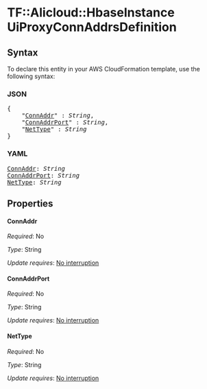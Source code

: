 # TF::Alicloud::HbaseInstance UiProxyConnAddrsDefinition

## Syntax

To declare this entity in your AWS CloudFormation template, use the following syntax:

### JSON

<pre>
{
    "<a href="#connaddr" title="ConnAddr">ConnAddr</a>" : <i>String</i>,
    "<a href="#connaddrport" title="ConnAddrPort">ConnAddrPort</a>" : <i>String</i>,
    "<a href="#nettype" title="NetType">NetType</a>" : <i>String</i>
}
</pre>

### YAML

<pre>
<a href="#connaddr" title="ConnAddr">ConnAddr</a>: <i>String</i>
<a href="#connaddrport" title="ConnAddrPort">ConnAddrPort</a>: <i>String</i>
<a href="#nettype" title="NetType">NetType</a>: <i>String</i>
</pre>

## Properties

#### ConnAddr

_Required_: No

_Type_: String

_Update requires_: [No interruption](https://docs.aws.amazon.com/AWSCloudFormation/latest/UserGuide/using-cfn-updating-stacks-update-behaviors.html#update-no-interrupt)

#### ConnAddrPort

_Required_: No

_Type_: String

_Update requires_: [No interruption](https://docs.aws.amazon.com/AWSCloudFormation/latest/UserGuide/using-cfn-updating-stacks-update-behaviors.html#update-no-interrupt)

#### NetType

_Required_: No

_Type_: String

_Update requires_: [No interruption](https://docs.aws.amazon.com/AWSCloudFormation/latest/UserGuide/using-cfn-updating-stacks-update-behaviors.html#update-no-interrupt)

